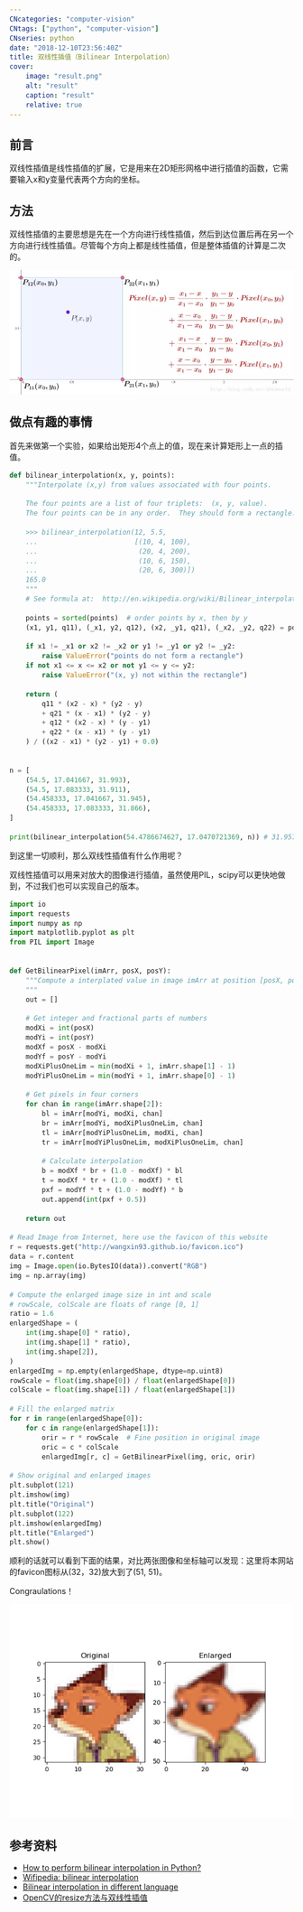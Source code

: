 ```yaml
---
CNcategories: "computer-vision"
CNtags: ["python", "computer-vision"]
CNseries: python
date: "2018-12-10T23:56:40Z"
title: 双线性插值（Bilinear Interpolation）
cover:
    image: "result.png"
    alt: "result"
    caption: "result"
    relative: true
---
```


## 前言
双线性插值是线性插值的扩展，它是用来在2D矩形网格中进行插值的函数，它需要输入x和y变量代表两个方向的坐标。

## 方法

双线性插值的主要思想是先在一个方向进行线性插值，然后到达位置后再在另一个方向进行线性插值。尽管每个方向上都是线性插值，但是整体插值的计算是二次的。

![img](bilinear.jpg)

## 做点有趣的事情

首先来做第一个实验，如果给出矩形4个点上的值，现在来计算矩形上一点的插值。

```python
def bilinear_interpolation(x, y, points):
    """Interpolate (x,y) from values associated with four points.

    The four points are a list of four triplets:  (x, y, value).
    The four points can be in any order.  They should form a rectangle.

    >>> bilinear_interpolation(12, 5.5,
    ...                        [(10, 4, 100),
    ...                         (20, 4, 200),
    ...                         (10, 6, 150),
    ...                         (20, 6, 300)])
    165.0
    """
    # See formula at:  http://en.wikipedia.org/wiki/Bilinear_interpolation

    points = sorted(points)  # order points by x, then by y
    (x1, y1, q11), (_x1, y2, q12), (x2, _y1, q21), (_x2, _y2, q22) = points

    if x1 != _x1 or x2 != _x2 or y1 != _y1 or y2 != _y2:
        raise ValueError("points do not form a rectangle")
    if not x1 <= x <= x2 or not y1 <= y <= y2:
        raise ValueError("(x, y) not within the rectangle")

    return (
        q11 * (x2 - x) * (y2 - y)
        + q21 * (x - x1) * (y2 - y)
        + q12 * (x2 - x) * (y - y1)
        + q22 * (x - x1) * (y - y1)
    ) / ((x2 - x1) * (y2 - y1) + 0.0)


n = [
    (54.5, 17.041667, 31.993),
    (54.5, 17.083333, 31.911),
    (54.458333, 17.041667, 31.945),
    (54.458333, 17.083333, 31.866),
]

print(bilinear_interpolation(54.4786674627, 17.0470721369, n)) # 31.957986883136307
```

到这里一切顺利，那么双线性插值有什么作用呢？

双线性插值可以用来对放大的图像进行插值，虽然使用PIL，scipy可以更快地做到，不过我们也可以实现自己的版本。

```python
import io
import requests
import numpy as np
import matplotlib.pyplot as plt
from PIL import Image


def GetBilinearPixel(imArr, posX, posY):
    """Compute a interplated value in image imArr at position [posX, posY]
    """
    out = []

    # Get integer and fractional parts of numbers
    modXi = int(posX)
    modYi = int(posY)
    modXf = posX - modXi
    modYf = posY - modYi
    modXiPlusOneLim = min(modXi + 1, imArr.shape[1] - 1)
    modYiPlusOneLim = min(modYi + 1, imArr.shape[0] - 1)

    # Get pixels in four corners
    for chan in range(imArr.shape[2]):
        bl = imArr[modYi, modXi, chan]
        br = imArr[modYi, modXiPlusOneLim, chan]
        tl = imArr[modYiPlusOneLim, modXi, chan]
        tr = imArr[modYiPlusOneLim, modXiPlusOneLim, chan]

        # Calculate interpolation
        b = modXf * br + (1.0 - modXf) * bl
        t = modXf * tr + (1.0 - modXf) * tl
        pxf = modYf * t + (1.0 - modYf) * b
        out.append(int(pxf + 0.5))

    return out

# Read Image from Internet, here use the favicon of this website
r = requests.get("http://wangxin93.github.io/favicon.ico")
data = r.content
img = Image.open(io.BytesIO(data)).convert("RGB")
img = np.array(img)

# Compute the enlarged image size in int and scale
# rowScale, colScale are floats of range [0, 1]
ratio = 1.6
enlargedShape = (
    int(img.shape[0] * ratio),
    int(img.shape[1] * ratio),
    int(img.shape[2]),
)
enlargedImg = np.empty(enlargedShape, dtype=np.uint8)
rowScale = float(img.shape[0]) / float(enlargedShape[0])
colScale = float(img.shape[1]) / float(enlargedShape[1])

# Fill the enlarged matrix
for r in range(enlargedShape[0]):
    for c in range(enlargedShape[1]):
        orir = r * rowScale  # Fine position in original image
        oric = c * colScale
        enlargedImg[r, c] = GetBilinearPixel(img, oric, orir)

# Show original and enlarged images
plt.subplot(121)
plt.imshow(img)
plt.title("Original")
plt.subplot(122)
plt.imshow(enlargedImg)
plt.title("Enlarged")
plt.show()
```

顺利的话就可以看到下面的结果，对比两张图像和坐标轴可以发现：这里将本网站的favicon图标从(32，32)放大到了(51, 51)。

Congraulations！

![img](result.png)

## 参考资料

* [How to perform bilinear interpolation in Python?](https://stackoverflow.com/questions/8661537/how-to-perform-bilinear-interpolation-in-python)
* [Wifipedia: bilinear interpolation](https://en.wikipedia.org/wiki/Bilinear_interpolation)
* [Bilinear interpolation in different language](https://rosettacode.org/wiki/Bilinear_interpolation#Python)
* [OpenCV的resize方法与双线性插值](https://www.jianshu.com/p/2df3edf09478)

